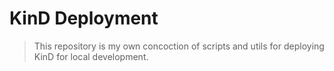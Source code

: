 # KinD Deployment

> This repository is my own concoction of scripts and utils for deploying KinD for local development.